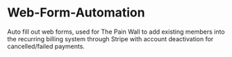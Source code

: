 # Web-Form-Automation
Auto fill out web forms, used for The Pain Wall to add existing members into the recurring billing system through Stripe with account deactivation for cancelled/failed payments.
